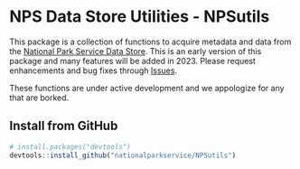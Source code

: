 # NPS Data Store Utilities - NPSutils

This package is a collection of functions to acquire metadata and data from the [National Park Service Data Store](https://irma.nps.gov/DataStore/). This is an early version of this package and many features will be added in 2023. Please request enhancements and bug fixes through [Issues](https://github.com/nationalparkservice/NPSutils/issues).

These functions are under active development and we appologize for any that are borked. 

## Install from GitHub
``` r
# install.packages("devtools")
devtools::install_github("nationalparkservice/NPSutils")
```